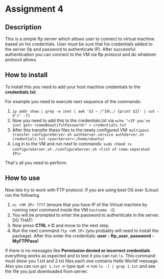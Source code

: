 # Assignment 4

## Description
This is a simple ftp server which allows user to connect to virtual machine based on his credentials.
User must be sure that his credentials added to the server (Ip and password to authenticate IP). After successful authentication you can connect to the VM via ftp protocol and do whatever protocol allows.

## How to install 
To install this you need to add your host machine credentials to the **credentials.txt**. 

For example you need to execute next sequence of the commands:
1. ```ip addr show | grep -w inet | awk '$2 ~ /^10\./ {print $2}' | cut -d'/' -f1```
2. Now you need to add this to the credentials.txt via ```echo "<IP you've just got> <someBeautifulPassword>" > credentials.txt```
3. After this transfer these files to the newly configured VM: ```multipass transfer configureServer.sh authServer.service authServer.sh credentials.txt <yourServer>:/home/ubuntu/```
4. Log in to the VM and run next to commands: ```sudo chmod +x configureServer.sh``` ```./configureServer.sh <list of coma-separated IPs>```

That's all you need to perform.

## How to use 
Now lets try to work with FTP protocol.
If you are using best OS ever (Linux) run the following.

1. ```nc <VM IP> 7777``` (ensure that you have IP of the Virtual machine by running next command inside the VM ```hostname -I```)
2. You will be prompted to enter the password to authenticate in the server. DO THAT!
3. Now press **CTRL + C** and move to the next step.
4. Run the next command ```ftp <VM IP>``` (you probably will need to install the package). After this enter the credentials: **user - ftp_user**, **password - MyFTPPass!**

If there is no messages like **Permission denied or incorrect credentials** everything works as expected and to test it you can run ```ls```. This command must show you 1.txt and 2.txt files each one contains Hello World! message.
Also you can run ```get 1.txt``` -> type quit -> run ```ls -l | grep 1.txt``` and see the file you just downloaded from server. 
